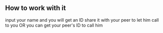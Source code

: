 ## How to work with it 
input your name and you will get an ID share it with your peer to let him call to you OR you can get your peer's ID to call him
